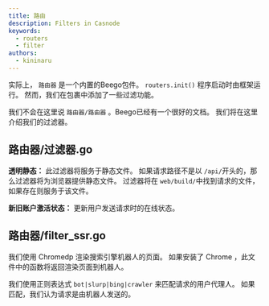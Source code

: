```yaml
---
title: 路由
description: Filters in Casnode
keywords:
  - routers
  - filter
authors:
  - kininaru
---
```


实际上， `路由器` 是一个内置的Beego包件。 `routers.init()` 程序启动时由框架运行。 然而，我们在包裹中添加了一些过滤功能。

我们不会在这里说 `路由器/路由器` 。Beego已经有一个很好的文档。 我们将在这里介绍我们的过滤器。

## 路由器/过滤器.go

**透明静态：** 此过滤器将服务于静态文件。 如果请求路径不是以 `/api/`开头的，那么过滤器将为浏览器提供静态文件。 过滤器将在 `web/build/`中找到请求的文件，如果存在则服务于该文件。

**新旧账户激活状态：** 更新用户发送请求时的在线状态。

## 路由器/filter_ssr.go

我们使用 Chromedp 渲染搜索引擎机器人的页面。 如果安装了 Chrome ，此文件中的函数将返回渲染页面到机器人。

我们使用正则表达式 `bot|slurp|bing|crawler` 来匹配请求的用户代理人。 如果匹配，我们认为请求是由机器人发送的。